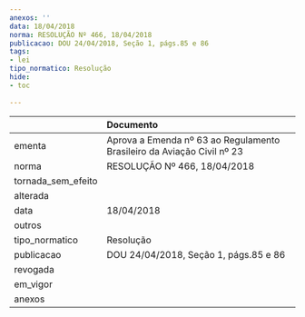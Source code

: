 ```yaml
---
anexos: ''
data: 18/04/2018
norma: RESOLUÇÃO Nº 466, 18/04/2018
publicacao: DOU 24/04/2018, Seção 1, págs.85 e 86
tags:
- lei
tipo_normatico: Resolução
hide: 
- toc 
 
---
```


|                    | Documento                                                              |
|:-------------------|:-----------------------------------------------------------------------|
| ementa             | Aprova a Emenda nº 63 ao Regulamento Brasileiro da Aviação Civil nº 23 |
| norma              | RESOLUÇÃO Nº 466, 18/04/2018                                           |
| tornada_sem_efeito |                                                                        |
| alterada           |                                                                        |
| data               | 18/04/2018                                                             |
| outros             |                                                                        |
| tipo_normatico     | Resolução                                                              |
| publicacao         | DOU 24/04/2018, Seção 1, págs.85 e 86                                  |
| revogada           |                                                                        |
| em_vigor           |                                                                        |
| anexos             |                                                                        |